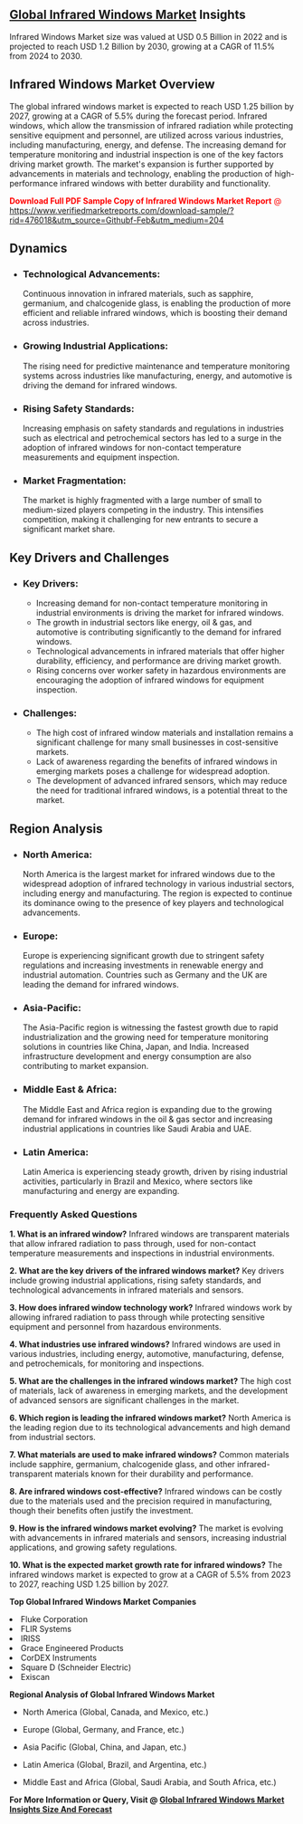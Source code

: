 <h2><a href="https://www.verifiedmarketreports.com/download-sample/?rid=476018&amp;utm_source=Githubf&amp;utm_medium=204" target="_blank">Global Infrared Windows Market</a> Insights</h2><p>Infrared Windows Market size was valued at USD 0.5 Billion in 2022 and is projected to reach USD 1.2 Billion by 2030, growing at a CAGR of 11.5% from 2024 to 2030.</p><p> <h2>Infrared Windows Market Overview</h2> <p>The global infrared windows market is expected to reach USD 1.25 billion by 2027, growing at a CAGR of 5.5% during the forecast period. Infrared windows, which allow the transmission of infrared radiation while protecting sensitive equipment and personnel, are utilized across various industries, including manufacturing, energy, and defense. The increasing demand for temperature monitoring and industrial inspection is one of the key factors driving market growth. The market's expansion is further supported by advancements in materials and technology, enabling the production of high-performance infrared windows with better durability and functionality. </p> <p><p><span class=""><span style="color: #ff0000;"><strong>Download Full PDF Sample Copy of Infrared Windows Market Report</strong> @ </span><a href="https://www.verifiedmarketreports.com/download-sample/?rid=476018&amp;utm_source=Githubf-Feb&amp;utm_medium=204" target="_blank">https://www.verifiedmarketreports.com/download-sample/?rid=476018&amp;utm_source=Githubf-Feb&amp;utm_medium=204</a></span></p></p> <h2>Dynamics</h2> <ul> <li><h3>Technological Advancements:</h3> Continuous innovation in infrared materials, such as sapphire, germanium, and chalcogenide glass, is enabling the production of more efficient and reliable infrared windows, which is boosting their demand across industries.</li> <li><h3>Growing Industrial Applications:</h3> The rising need for predictive maintenance and temperature monitoring systems across industries like manufacturing, energy, and automotive is driving the demand for infrared windows.</li> <li><h3>Rising Safety Standards:</h3> Increasing emphasis on safety standards and regulations in industries such as electrical and petrochemical sectors has led to a surge in the adoption of infrared windows for non-contact temperature measurements and equipment inspection.</li> <li><h3>Market Fragmentation:</h3> The market is highly fragmented with a large number of small to medium-sized players competing in the industry. This intensifies competition, making it challenging for new entrants to secure a significant market share.</li> </ul> <h2>Key Drivers and Challenges</h2> <ul> <li><h3>Key Drivers:</h3> <ul> <li>Increasing demand for non-contact temperature monitoring in industrial environments is driving the market for infrared windows.</li> <li>The growth in industrial sectors like energy, oil & gas, and automotive is contributing significantly to the demand for infrared windows.</li> <li>Technological advancements in infrared materials that offer higher durability, efficiency, and performance are driving market growth.</li> <li>Rising concerns over worker safety in hazardous environments are encouraging the adoption of infrared windows for equipment inspection.</li> </ul> </li> <li><h3>Challenges:</h3> <ul> <li>The high cost of infrared window materials and installation remains a significant challenge for many small businesses in cost-sensitive markets.</li> <li>Lack of awareness regarding the benefits of infrared windows in emerging markets poses a challenge for widespread adoption.</li> <li>The development of advanced infrared sensors, which may reduce the need for traditional infrared windows, is a potential threat to the market.</li> </ul> </li> </ul> <h2>Region Analysis</h2> <ul> <li><h3>North America:</h3> North America is the largest market for infrared windows due to the widespread adoption of infrared technology in various industrial sectors, including energy and manufacturing. The region is expected to continue its dominance owing to the presence of key players and technological advancements.</li> <li><h3>Europe:</h3> Europe is experiencing significant growth due to stringent safety regulations and increasing investments in renewable energy and industrial automation. Countries such as Germany and the UK are leading the demand for infrared windows.</li> <li><h3>Asia-Pacific:</h3> The Asia-Pacific region is witnessing the fastest growth due to rapid industrialization and the growing need for temperature monitoring solutions in countries like China, Japan, and India. Increased infrastructure development and energy consumption are also contributing to market expansion.</li> <li><h3>Middle East & Africa:</h3> The Middle East and Africa region is expanding due to the growing demand for infrared windows in the oil & gas sector and increasing industrial applications in countries like Saudi Arabia and UAE.</li> <li><h3>Latin America:</h3> Latin America is experiencing steady growth, driven by rising industrial activities, particularly in Brazil and Mexico, where sectors like manufacturing and energy are expanding.</li> </ul> <h3>Frequently Asked Questions</h3> <p><strong>1. What is an infrared window?</strong> Infrared windows are transparent materials that allow infrared radiation to pass through, used for non-contact temperature measurements and inspections in industrial environments.</p> <p><strong>2. What are the key drivers of the infrared windows market?</strong> Key drivers include growing industrial applications, rising safety standards, and technological advancements in infrared materials and sensors.</p> <p><strong>3. How does infrared window technology work?</strong> Infrared windows work by allowing infrared radiation to pass through while protecting sensitive equipment and personnel from hazardous environments.</p> <p><strong>4. What industries use infrared windows?</strong> Infrared windows are used in various industries, including energy, automotive, manufacturing, defense, and petrochemicals, for monitoring and inspections.</p> <p><strong>5. What are the challenges in the infrared windows market?</strong> The high cost of materials, lack of awareness in emerging markets, and the development of advanced sensors are significant challenges in the market.</p> <p><strong>6. Which region is leading the infrared windows market?</strong> North America is the leading region due to its technological advancements and high demand from industrial sectors.</p> <p><strong>7. What materials are used to make infrared windows?</strong> Common materials include sapphire, germanium, chalcogenide glass, and other infrared-transparent materials known for their durability and performance.</p> <p><strong>8. Are infrared windows cost-effective?</strong> Infrared windows can be costly due to the materials used and the precision required in manufacturing, though their benefits often justify the investment.</p> <p><strong>9. How is the infrared windows market evolving?</strong> The market is evolving with advancements in infrared materials and sensors, increasing industrial applications, and growing safety regulations.</p> <p><strong>10. What is the expected market growth rate for infrared windows?</strong> The infrared windows market is expected to grow at a CAGR of 5.5% from 2023 to 2027, reaching USD 1.25 billion by 2027.</p> </p><p><strong>Top Global Infrared Windows Market Companies</strong></p><div data-test-id=""><p><li>Fluke Corporation</li><li> FLIR Systems</li><li> IRISS</li><li> Grace Engineered Products</li><li> CorDEX Instruments</li><li> Square D (Schneider Electric)</li><li> Exiscan</li></p><div><strong>Regional Analysis of&nbsp;Global Infrared Windows Market</strong></div><ul><li dir="ltr"><p dir="ltr">North America&nbsp;(Global, Canada, and Mexico, etc.)</p></li><li dir="ltr"><p dir="ltr">Europe (Global, Germany, and France, etc.)</p></li><li dir="ltr"><p dir="ltr">Asia Pacific&nbsp;(Global, China, and Japan, etc.)</p></li><li dir="ltr"><p dir="ltr">Latin America&nbsp;(Global, Brazil, and Argentina, etc.)</p></li><li dir="ltr">Middle East and Africa&nbsp;(Global, Saudi Arabia, and South Africa, etc.)</li></ul><p><strong>For More Information or Query, Visit @&nbsp;</strong><strong><a href="https://www.verifiedmarketreports.com/product/infrared-windows-market/?utm_source=Githubf&amp;utm_medium=204" target="_blank">Global Infrared Windows Market Insights Size And Forecast</a></strong></p></div>
